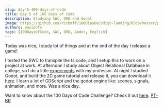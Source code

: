 ```yaml
---
slug: day-5-100-days-of-code
title: Day 5 of 100 Days of Code
description: Studying SWC, ORD and Godot
image: https://github.com/rickmff/100DiasDeCodigo-landing/blob/master/public/thumb.png
authors: paulohfs
tags: [100DaysOfCode, SWC, ORD, Godot, English]
---
```


Today was nice, I study lot of things and at the end of the day I release a game!

I tested the SWC to transpile the ts code, and I setup this to work on a project at work. At afternoon I study about Object Relational Database in college, so I do a little [experiments](https://paulohfs.github.io//my-brain/databases/exercicies/in-class-exercice-1) with my professor. At night I studied Godot, and build the 2D game tutorial and release it, you can download it [here](https://github.com/PauloHFS/dodge-the-creeps). I learn a lot of GDScript and the godot engine like: scenes, signals, animation, and more. Was a nice day.

Want to know about the 100 Days of Code Challenge? Check it out [here](https://www.100daysofcode.com/). [PT-BR](<https://www.100diasdecodigo.dev/>)
